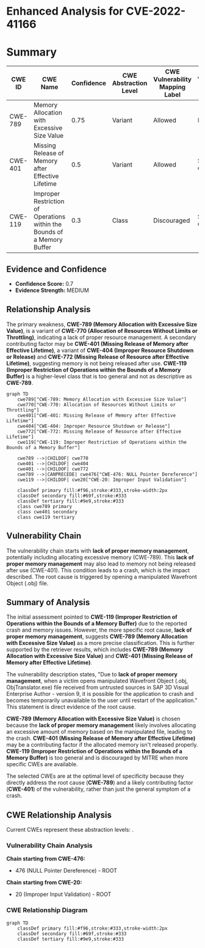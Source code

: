 # Enhanced Analysis for CVE-2022-41166

# Summary
| CWE ID | CWE Name | Confidence | CWE Abstraction Level | CWE Vulnerability Mapping Label | CWE-Vulnerability Mapping Notes |
|---|---|---|---|---|---|
| CWE-789 | Memory Allocation with Excessive Size Value | 0.75 | Variant | Allowed | Primary CWE |
| CWE-401 | Missing Release of Memory after Effective Lifetime | 0.5 | Variant | Allowed | Secondary CWE |
| CWE-119 | Improper Restriction of Operations within the Bounds of a Memory Buffer | 0.3 | Class | Discouraged | Secondary CWE |

## Evidence and Confidence

*   **Confidence Score:** 0.7
*   **Evidence Strength:** MEDIUM

## Relationship Analysis
The primary weakness, **CWE-789 (Memory Allocation with Excessive Size Value)**, is a variant of **CWE-770 (Allocation of Resources Without Limits or Throttling)**, indicating a lack of proper resource management. A secondary contributing factor may be **CWE-401 (Missing Release of Memory after Effective Lifetime)**, a variant of **CWE-404 (Improper Resource Shutdown or Release)** and **CWE-772 (Missing Release of Resource after Effective Lifetime)**, suggesting memory is not being released after use. **CWE-119 (Improper Restriction of Operations within the Bounds of a Memory Buffer)** is a higher-level class that is too general and not as descriptive as **CWE-789**.

```mermaid
graph TD
    cwe789["CWE-789: Memory Allocation with Excessive Size Value"]
    cwe770["CWE-770: Allocation of Resources Without Limits or Throttling"]
    cwe401["CWE-401: Missing Release of Memory after Effective Lifetime"]
    cwe404["CWE-404: Improper Resource Shutdown or Release"]
    cwe772["CWE-772: Missing Release of Resource after Effective Lifetime"]
    cwe119["CWE-119: Improper Restriction of Operations within the Bounds of a Memory Buffer"]
    
    cwe789 -->|CHILDOF| cwe770
    cwe401 -->|CHILDOF| cwe404
    cwe401 -->|CHILDOF| cwe772
    cwe789 -->|CANPRECEDE| cwe476["CWE-476: NULL Pointer Dereference"]
    cwe119 -->|CHILDOF| cwe20["CWE-20: Improper Input Validation"]

    classDef primary fill:#f96,stroke:#333,stroke-width:2px
    classDef secondary fill:#69f,stroke:#333
    classDef tertiary fill:#9e9,stroke:#333
    class cwe789 primary
    class cwe401 secondary
    class cwe119 tertiary
```

## Vulnerability Chain
The vulnerability chain starts with **lack of proper memory management**, potentially including allocating excessive memory (CWE-789). This **lack of proper memory management** may also lead to memory not being released after use (CWE-401). This condition leads to a crash, which is the impact described. The root cause is triggered by opening a manipulated Wavefront Object (.obj) file.

## Summary of Analysis
The initial assessment pointed to **CWE-119 (Improper Restriction of Operations within the Bounds of a Memory Buffer)** due to the reported crash and memory issues. However, the more specific root cause, **lack of proper memory management**, suggests **CWE-789 (Memory Allocation with Excessive Size Value)** as a more precise classification. This is further supported by the retriever results, which includes **CWE-789 (Memory Allocation with Excessive Size Value)** and **CWE-401 (Missing Release of Memory after Effective Lifetime)**.

The vulnerability description states, "Due to **lack of proper memory management**, when a victim opens manipulated Wavefront Object (.obj, ObjTranslator.exe) file received from untrusted sources in SAP 3D Visual Enterprise Author - version 9, it is possible for the application to crash and becomes temporarily unavailable to the user until restart of the application." This statement is direct evidence of the root cause.

**CWE-789 (Memory Allocation with Excessive Size Value)** is chosen because the **lack of proper memory management** likely involves allocating an excessive amount of memory based on the manipulated file, leading to the crash. **CWE-401 (Missing Release of Memory after Effective Lifetime)** may be a contributing factor if the allocated memory isn't released properly. **CWE-119 (Improper Restriction of Operations within the Bounds of a Memory Buffer)** is too general and is discouraged by MITRE when more specific CWEs are available.

The selected CWEs are at the optimal level of specificity because they directly address the root cause (**CWE-789**) and a likely contributing factor (**CWE-401**) of the vulnerability, rather than just the general symptom of a crash.


## CWE Relationship Analysis

Current CWEs represent these abstraction levels: .


### Vulnerability Chain Analysis

**Chain starting from CWE-476:**
- 476 (NULL Pointer Dereference) - ROOT


**Chain starting from CWE-20:**
- 20 (Improper Input Validation) - ROOT



### CWE Relationship Diagram

```mermaid
graph TD
    classDef primary fill:#f96,stroke:#333,stroke-width:2px
    classDef secondary fill:#69f,stroke:#333
    classDef tertiary fill:#9e9,stroke:#333
```